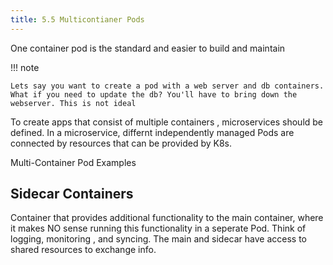 ```yaml
---
title: 5.5 Multicontianer Pods
---
```

One container pod is the standard and easier to build and maintain

!!! note

    Lets say you want to create a pod with a web server and db containers. What if you need to update the db? You'll have to bring down the webserver. This is not ideal

To create apps that consist of multiple containers , microservices should be defined. In a microservice, differnt independently managed Pods are connected by resources that can be provided by K8s.

Multi-Container Pod Examples

## Sidecar Containers 
Container that provides additional functionality to the main container, where it makes NO sense running this functionality in a seperate Pod. Think of logging, monitoring , and syncing. The main and sidecar have access to shared resources to exchange info.
